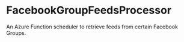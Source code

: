 # FacebookGroupFeedsProcessor
An Azure Function scheduler to retrieve feeds from certain Facebook Groups.
